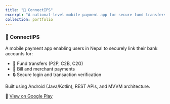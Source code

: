 ```yaml
---
title: "📱 ConnectIPS"
excerpt: "A national-level mobile payment app for secure fund transfers, bill payments, and government services.<br/><img src='/images/connectIps_logo.png'>"
collection: portfolio
---
```


### 📱 ConnectIPS

A mobile payment app enabling users in Nepal to securely link their bank accounts for:

- 💸 Fund transfers (P2P, C2B, C2G)
- 🧾 Bill and merchant payments
- 🔒 Secure login and transaction verification

Built using Android (Java/Kotlin), REST APIs, and MVVM architecture.

📲 [View on Google Play](https://play.google.com/store/apps/details?id=com.infodev.nchl_android&hl=en)
